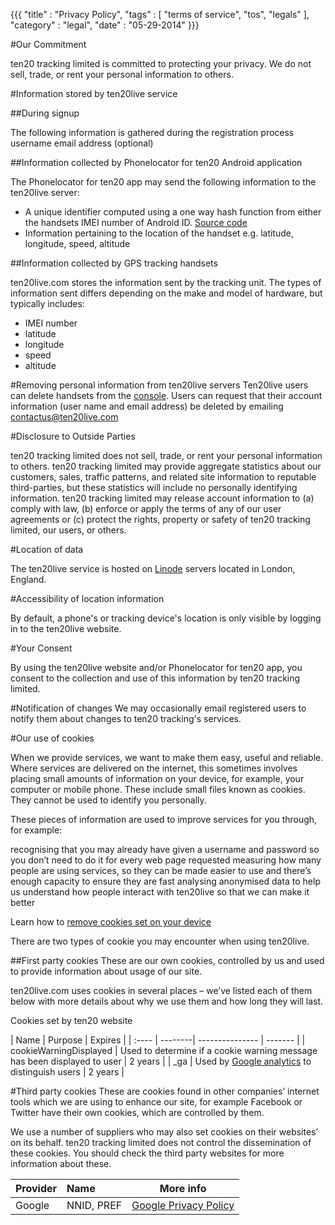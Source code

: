 {{{
    "title"    : "Privacy Policy",
    "tags"     : [ "terms of service", "tos", "legals" ],
    "category" : "legal",
    "date"     : "05-29-2014"
}}}

#Our Commitment

ten20 tracking limited is committed to protecting your privacy.  We do not sell, trade, or rent your personal information to others.

#Information stored by ten20live service

##During signup

The following information is gathered during the registration process
username
email address (optional)

##Information collected by Phonelocator for ten20 Android application

The Phonelocator for ten20 app  may send the following information to the ten20live server:

* A unique identifier computed using a one way hash function from either the handsets IMEI number of Android ID. [Source code](https://github.com/ten20/phonelocator-android/blob/master/phonelocator/src/main/java/com/birkettenterprise/phonelocator/utility/SerialUtil.java)
* Information pertaining to the location of the handset e.g. latitude, longitude, speed, altitude

##Information collected by GPS tracking handsets

ten20live.com stores the information sent by the tracking unit. The types of information sent differs depending on the make and model of hardware, but typically includes:

* IMEI number
* latitude
* longitude
* speed
* altitude

#Removing personal information from ten20live servers
Ten20live users can delete handsets from the [console](/console). Users can request that their account information (user name and email address) be deleted by emailing contactus@ten20live.com

#Disclosure to Outside Parties

ten20 tracking limited does not sell, trade, or rent your personal information to others.  ten20 tracking limited may provide aggregate statistics about our customers, sales, traffic patterns, and related site information to reputable third-parties, but these statistics will include no personally identifying information.  ten20 tracking limited may release account information to (a) comply with law, (b) enforce or apply the terms of any of our user agreements or (c) protect the rights, property or safety of ten20 tracking limited, our users, or others.

#Location of data

The ten20live service is hosted on [Linode](https://www.linode.com/) servers located in London, England.

#Accessibility of location information

By default, a phone's or tracking device's location is only visible by logging in to the ten20live website.

#Your Consent

By using the ten20live website and/or Phonelocator for ten20 app, you consent to the collection and use of this information by ten20 tracking limited.

#Notification of changes
We may occasionally email registered users to notify them about changes to ten20 tracking's services.

#Our use of cookies

When we provide services, we want to make them easy, useful and reliable. Where services are delivered on the internet, this sometimes involves placing small amounts of information on your device, for example, your computer or mobile phone. These include small files known as cookies. They cannot be used to identify you personally.

These pieces of information are used to improve services for you through, for example:

recognising that you may already have given a username and password so you don’t need to do it for every web page requested
measuring how many people are using services, so they can be made easier to use and there’s enough capacity to ensure they are fast
analysing anonymised data to help us understand how people interact with ten20live so that we can make it better

Learn how to [remove cookies set on your device](http://www.aboutcookies.org/Default.aspx?page=1%27Our%20use%20of%20cookies%27)

There are two types of cookie you may encounter when using ten20live.

##First party cookies
These are our own cookies, controlled by us and used to provide information about usage of our site.

ten20live.com uses cookies in several places – we’ve listed each of them below with more details about why we use them and how long they will last.


Cookies set by ten20 website

| Name | Purpose | Expires |
| :---- | --------| --------------- | ------- |
| cookieWarningDisplayed | Used to determine if a cookie warning message has been displayed to user | 2 years |
| _ga | Used by [Google analytics](https://developers.google.com/analytics/devguides/collection/analyticsjs/cookie-usage)  to distinguish users | 2 years |


#Third party cookies
These are cookies found in other companies’ internet tools which we are using to enhance our site, for example Facebook or Twitter have their own cookies, which are controlled by them.

We use a number of suppliers who may also set cookies on their websites’ on its behalf. ten20 tracking limited does not control the dissemination of these cookies. You should check the third party websites for more information about these.


| Provider | Name  | More info |
| ------   | :---- | -------- |
| Google | NNID, PREF | [Google Privacy Policy](http://www.google.com/intl/en_uk/policies/privacy/)

